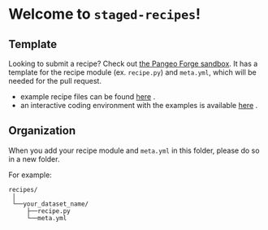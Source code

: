 # Welcome to `staged-recipes`!

## Template
Looking to submit a recipe? Check out [the Pangeo Forge sandbox](https://github.com/pangeo-forge/sandbox). It has a template for the recipe module (ex. `recipe.py`) and `meta.yml`, which will be needed for the pull request.
* example recipe files can be found [here](https://github.com/pangeo-forge/sandbox/tree/main/recipe) . 
* an interactive coding environment with the examples is available [here](https://mybinder.org/v2/gh/pangeo-forge/sandbox/binder) .

## Organization
When you add your recipe module and `meta.yml` in this folder, please do so in a new folder.

For example:
```
recipes/
 │
 └──your_dataset_name/
     ├──recipe.py
     └──meta.yml
```
